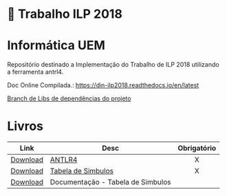 ﻿# :carousel_horse:  Trabalho ILP 2018 

Informática UEM 
================
Repositório destinado a Implementação do Trabalho de ILP 2018 
utilizando a ferramenta antrl4.

Doc Online Compilada.: https://din-ilp2018.readthedocs.io/en/latest

[Branch de Libs de dependências do projeto](https://github.com/rafaelbaiolim/compilador2018/tree/libs)

Livros 
==============================

| Link          | Desc          | Obrigatório  |
| :---: | ------------- | :---: |    
| <a href="antlr-4.5.3-complete.jar" download> Download</a> | [ANTLR4](https://github.com/antlr/antlr4)  | X |
| <a href="symtab-1.0.8.jar" download> Download</a> | [Tabela de Simbulos](https://github.com/antlr/symtab) | X |
| <a href="symtab-1.0.8-javadoc.jar" download> Download</a> | Documentação - Tabela de Simbulos | | 

